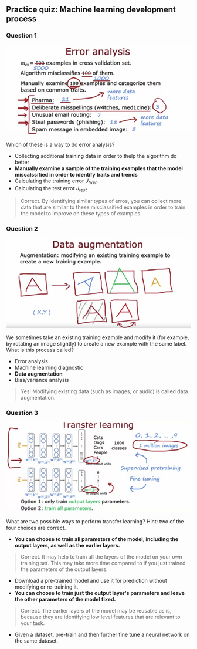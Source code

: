 ## Practice quiz: Machine learning development process

### Question 1

![5](./images/5.png)

Which of these is a way to do error analysis?

- Collecting additional training data in order to thelp the algorithm do better
- **Manually examine a sample of the training examples that the model miscalssified in order to identify traits and trends**
- Calculating the training error $J_{train}$
- Calculating the test error $J_{test}$

> Correct. By identifying similar types of erros, you can collect more data that are similar to these misclassified examples in order to train the model to improve on these types of examples.

### Question 2

![6](./images/6.png)

We sometimes take an existing training example and modify it (for example, by rotating an image slightly) to create a new example with the same label. What is this process called?

- Error analysis
- Machine learning diagnostic
- **Data augmentation**
- Bias/variance analysis

> Yes! Modifying existing data (such as images, or audio) is called data augmentation.

### Question 3

![7](./images/7.png)

What are two possible ways to perform transfer learning? Hint: two of the four choices are correct.

- **You can choose to train all parameters of the model, including the output layers, as well as the earlier layers.**

> Correct. It may help to train all the layers of the model on your own training set. This may take more time compared to if you just trained the parameters of the output layers.

- Download a pre-trained model and use it for prediction without modifying or re-training it.
- **You can choose to train just the output layer's parameters and leave the other parameters of the model fixed.**

> Correct. The earlier layers of the model may be reusable as is, because they are identifying low level features that are relevant to your task.

- Given a dataset, pre-train and then further fine tune a neural network on the same dataset.
